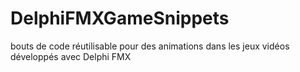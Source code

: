 # DelphiFMXGameSnippets
bouts de code réutilisable pour des animations dans les jeux vidéos développés avec Delphi FMX
